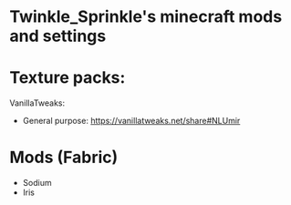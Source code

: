 # Twinkle_Sprinkle's minecraft mods and settings

# Texture packs:
VanillaTweaks:
 - General purpose: https://vanillatweaks.net/share#NLUmir

# Mods (Fabric)
 - Sodium
 - Iris
